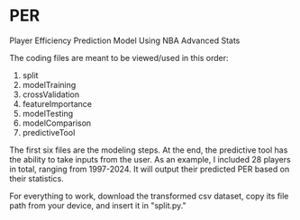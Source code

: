 # PER
Player Efficiency Prediction Model Using NBA Advanced Stats

The coding files are meant to be viewed/used in this order:

1. split
2. modelTraining
3. crossValidation
4. featureImportance
5. modelTesting
6. modelComparison
7. predictiveTool

The first six files are the modeling steps. At the end, the 
predictive tool has the ability to take inputs from the user. 
As an example, I included 28 players in total, ranging from 
1997-2024. It will output their predicted PER based on their statistics.

For everything to work, download the transformed csv dataset, copy 
its file path from your device, and insert it in "split.py." 
